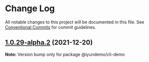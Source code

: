 # Change Log

All notable changes to this project will be documented in this file.
See [Conventional Commits](https://conventionalcommits.org) for commit guidelines.

## [1.0.29-alpha.2](https://github.com/imxue/test-lerna/compare/v1.0.29-alpha.1...v1.0.29-alpha.2) (2021-12-20)

**Note:** Version bump only for package @iyundemo/cli-demo
